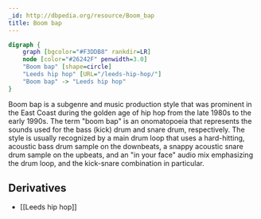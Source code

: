 ```yaml
---
_id: http://dbpedia.org/resource/Boom_bap
title: Boom bap
---
```


```dot
digraph {
	graph [bgcolor="#F3DDB8" rankdir=LR]
	node [color="#26242F" penwidth=3.0]
	"Boom bap" [shape=circle]
	"Leeds hip hop" [URL="/leeds-hip-hop/"]
	"Boom bap" -> "Leeds hip hop"
}
```

Boom bap is a subgenre and music production style that was prominent in the East Coast during the golden age of hip hop from the late 1980s to the early 1990s. The term "boom bap" is an onomatopoeia that represents the sounds used for the bass (kick) drum and snare drum, respectively. The style is usually recognized by a main drum loop that uses a hard-hitting, acoustic bass drum sample on the downbeats, a snappy acoustic snare drum sample on the upbeats, and an "in your face" audio mix emphasizing the drum loop, and the kick-snare combination in particular.

## Derivatives
- [[Leeds hip hop]]
